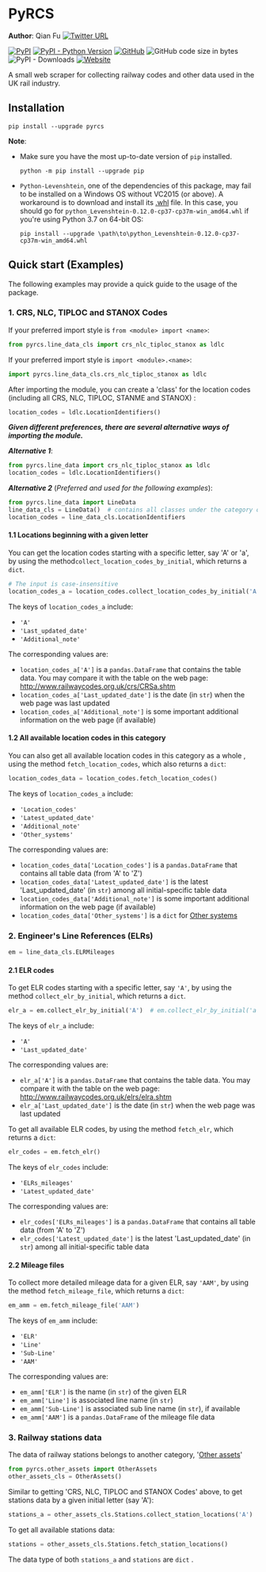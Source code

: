 # PyRCS

**Author**: Qian Fu [![Twitter URL](https://img.shields.io/twitter/url/https/twitter.com/Qian_Fu?label=Follow&style=social)](https://twitter.com/Qian_Fu) 

[![PyPI](https://img.shields.io/pypi/v/pyrcs?color=important&label=PyPI)](https://pypi.org/project/pyrcs/)
[![PyPI - Python Version](https://img.shields.io/pypi/pyversions/pyrcs?color=informational&label=Python)](https://www.python.org/downloads/)
[![GitHub](https://img.shields.io/github/license/mikeqfu/pyrcs?color=green&label=License)](https://github.com/mikeqfu/pyrcs/blob/master/LICENSE)
![GitHub code size in bytes](https://img.shields.io/github/languages/code-size/mikeqfu/pyrcs?color=yellow&label=Code%20size)
![PyPI - Downloads](https://img.shields.io/pypi/dm/pyrcs?color=yellowgreen&label=Downloads)
[![Website](https://img.shields.io/website/http/railwaycodes.org.uk?label=Data%20source&up_color=9cf&up_message=http%3A%2F%2Fwww.railwaycodes.org.uk)](http://www.railwaycodes.org.uk/)



A small web scraper for collecting railway codes and other data used in the UK rail industry. 



## Installation

```
pip install --upgrade pyrcs
```

**Note**: 

* Make sure you have the most up-to-date version of `pip` installed.

  ```
  python -m pip install --upgrade pip
  ```

* `Python-Levenshtein`, one of the dependencies of this package, may fail to be installed on a Windows OS without VC2015 (or above). A workaround is to download and install its [.whl](https://www.lfd.uci.edu/~gohlke/pythonlibs/#python-levenshtein) file. In this case, you should go for `python_Levenshtein-0.12.0-cp37-cp37m-win_amd64.whl` if you're using Python 3.7 on 64-bit OS: 

  ```
  pip install --upgrade \path\to\python_Levenshtein-0.12.0-cp37-cp37m-win_amd64.whl
  ```



## Quick start (Examples) <a name="quick-start-examples"></a>

The following examples may provide a quick guide to the usage of the package.



### 1.  CRS, NLC, TIPLOC and STANOX Codes <a name="crs-nlc-tiploc-and-stanox-codes"></a>

If your preferred import style is `from <module> import <name>`:

```python
from pyrcs.line_data_cls import crs_nlc_tiploc_stanox as ldlc
```

If your preferred import style is `import <module>.<name>`:

```python
import pyrcs.line_data_cls.crs_nlc_tiploc_stanox as ldlc
```

After importing the module, you can create a 'class' for the location codes (including all CRS, NLC, TIPLOC, STANME and STANOX) :

```python
location_codes = ldlc.LocationIdentifiers()
```



***Given different preferences, there are several alternative ways of importing the module.***

***Alternative 1***: 

```python
from pyrcs.line_data import crs_nlc_tiploc_stanox as ldlc
location_codes = ldlc.LocationIdentifiers()
```

***Alternative 2*** (*Preferred and used for the following examples*):

```python
from pyrcs.line_data import LineData
line_data_cls = LineData()  # contains all classes under the category of 'Line data'
location_codes = line_data_cls.LocationIdentifiers
```



#### 1.1  Locations beginning with a given letter <a name="locations-beginning-with-a-given-letter"></a>

You can get the location codes starting with a specific letter, say 'A' or 'a', by using the method`collect_location_codes_by_initial`, which returns a `dict`. 

```python
# The input is case-insensitive
location_codes_a = location_codes.collect_location_codes_by_initial('A')
```

The keys of `location_codes_a` include: 

* `'A'`
* `'Last_updated_date'`
* `'Additional_note'`

The corresponding values are:

* `location_codes_a['A']`  is a `pandas.DataFrame` that contains the table data. You may compare it with the table on the web page: http://www.railwaycodes.org.uk/crs/CRSa.shtm
* `location_codes_a['Last_updated_date']` is the date (in `str`) when the web page was last updated
* `location_codes_a['Additional_note']` is some important additional information on the web page (if available)



#### 1.2  All available location codes in this category <a name="all-available-location-codes"></a>

You can also get all available location codes in this category as a whole , using the method `fetch_location_codes`, which also returns a `dict`:

```python
location_codes_data = location_codes.fetch_location_codes()
```

The keys of `location_codes_a` include: 

- `'Location_codes'`
- `'Latest_updated_date'` 
- `'Additional_note'`
- `'Other_systems'`

The corresponding values are:

- `location_codes_data['Location_codes']`  is a `pandas.DataFrame` that contains all table data (from 'A' to 'Z')
- `location_codes_data['Latest_updated_date']` is the latest 'Last_updated_date' (in `str`) among all initial-specific table data
- `location_codes_data['Additional_note']` is some important additional information on the web page (if available)
- `location_codes_data['Other_systems']` is a `dict` for [Other systems](http://www.railwaycodes.org.uk/crs/CRS1.shtm)



### 2.  Engineer's Line References (ELRs) <a name="elr"></a>

```python
em = line_data_cls.ELRMileages
```



#### 2.1  ELR codes <a name="elr-codes"></a>

To get ELR codes starting with a specific letter, say `'A'`, by using the method `collect_elr_by_initial`, which returns a `dict`. 

```python
elr_a = em.collect_elr_by_initial('A')  # em.collect_elr_by_initial('a')
```

The keys of `elr_a` include: 

- `'A'`
- `'Last_updated_date'`

The corresponding values are:

- `elr_a['A']`  is a `pandas.DataFrame` that contains the table data. You may compare it with the table on the web page: http://www.railwaycodes.org.uk/elrs/elra.shtm
- `elr_a['Last_updated_date']` is the date (in `str`) when the web page was last updated

To get all available ELR codes, by using the method `fetch_elr`, which returns a `dict`:

```python
elr_codes = em.fetch_elr()
```

The keys of `elr_codes` include: 

- `'ELRs_mileages'`
- `'Latest_updated_date'`

The corresponding values are:

- `elr_codes['ELRs_mileages']`  is a `pandas.DataFrame` that contains all table data (from 'A' to 'Z')
- `elr_codes['Latest_updated_date']` is the latest 'Last_updated_date' (in `str`) among all initial-specific table data



#### 2.2  Mileage files <a name="mileage-files"></a>

To collect more detailed mileage data for a given ELR, say `'AAM'`, by using the method `fetch_mileage_file`, which returns a `dict`:

```python
em_amm = em.fetch_mileage_file('AAM')
```

The keys of `em_amm` include: 

- `'ELR'`
- `'Line'`
- `'Sub-Line'`
- `'AAM'`

The corresponding values are:

- `em_amm['ELR']`  is the name (in `str`) of the given ELR
- `em_amm['Line']` is associated line name (in `str`) 
- `em_amm['Sub-Line']` is associated sub line name (in `str`), if available
- `em_amm['AAM']` is a `pandas.DataFrame` of the mileage file data



### 3.  Railway stations data <a name="railway-stations-data"></a>

The data of railway stations belongs to another category, '[Other assets](http://www.railwaycodes.org.uk/otherassetsmenu.shtm)'

```python
from pyrcs.other_assets import OtherAssets
other_assets_cls = OtherAssets()
```

Similar to getting 'CRS, NLC, TIPLOC and STANOX Codes' above, to get stations data by a given initial letter (say 'A'):

```python
stations_a = other_assets_cls.Stations.collect_station_locations('A')
```

To get all available stations data:

```python
stations = other_assets_cls.Stations.fetch_station_locations()
```

The data type of both `stations_a` and `stations` are `dict` .

